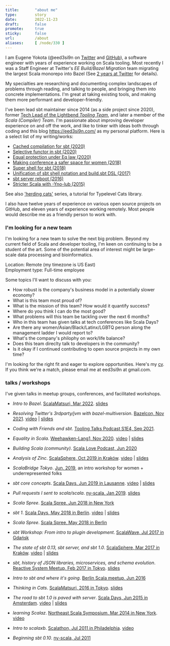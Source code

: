 ```yaml
---
title:       "about me"
type:        story
date:        2022-11-23
draft:       false
promote:     true
sticky:      false
url:         /about
aliases:     [ /node/330 ]
---
```


I am Eugene Yokota (@eed3si9n on [Twitter](https://twitter.com/eed3si9n) and [GitHub](https://github.com/eed3si9n)), a software engineer with years of experience working on Scala tooling. Most recently I was a Staff Engineer at Twitter's _EE Build/Bazel Migration_ team migrating the largest Scala monorepo into Bazel (See [2 years at Twitter](/2years-at-twitter/) for details).

My specialties are researching and documenting complex landscapes of problems through reading, and talking to people, and bringing them into concrete implementations. I'm great at taking existing tools, and making them more performant and developer-friendly.

I've been lead sbt maintainer since 2014 (as a side project since 2020), former [Tech Lead of the Lightbend _Tooling Team_](/6years-at-lightbend), and later a member of the _Scala (Compiler) Team_. I'm passionate about improving developer experience on and off the work, and like to tinker with ideas both through coding and this blog <https://eed3si9n.com/> as my personal platform. Here is a select list of my writing/works:

- [Cached compilation for sbt (2020)](/cached-compilation-for-sbt)
- [Selective functor in sbt (2020)](/selective-functor-in-sbt)
- [Equal protection under Eq law (2020)](/equal-protection-under-eq-law)
- [Making conference a safer space for women (2018)](/making-conference-a-safer-space)
- [Super shell for sbt (2018)](/super-shell-for-sbt/)
- [Unification of sbt shell notation and build.sbt DSL (2017)](https://contributors.scala-lang.org/t/unification-of-sbt-shell-notation-and-build-sbt-dsl/913)
- [sbt server reboot (2016)](/sbt-server-reboot)
- [Stricter Scala with -Yno-lub (2015)](/stricter-scala-with-ynolub)

See also ['herding cats'](/herding-cats/) series, a tutorial for Typelevel Cats library.

<!--more-->

I also have twelve years of experience on various open source projects on GitHub, and eleven years of experience working remotely. Most people would describe me as a friendly person to work with.

### I'm looking for a new team

I'm looking for a new team to solve the next big problem. Beyond my current field of Scala and developer tooling, I'm keen on continuing to be a student of the art. Some of the potential area of interest might be large-scale data processing and bioinformatics.

Location: Remote (my timezone is US East)<br>
Employment type: Full-time employee

Some topics I'll want to discuss with you:

- How robust is the company's business model in a potentially slower economy?
- What is this team most proud of?
- What is the mission of this team? How would it quantify success?
- Where do you think I can do the most good?
- What problems will this team be tackling over the next 6 months?
- Who in this team has given talks at tech conferences like Scala Days?
- Are there any women/Asian/Black/Latinx/LGBTQ person along the management ladder I would report to?
- What's the company's philophy on work/life balance?
- Does this team direclty talk to developers in the community?
- Is it okay if I continued contributing to open source projects in my own time?

I'm looking for the right fit and eager to explore opportunities. Here's my [cv](/cv.pdf). If you think we're a match, please email me at eed3si9n at gmail.com.

### talks / workshops

I've given talks in meetup groups, conferences, and facilitated workshops.

- *Intro to Bazel*. [ScalaMatsuri, Mar 2022][scalamatsuri2022]. [slides][bazel101]
- *Resolving Twitter's 3rdparty/jvm with bazel-multiversion*. [Bazelcon, Nov 2021][bazelcon]. [video][bazelcon-video] | [slides][bazelcon-slides]
- *Coding with Friends and sbt*. [Tooling Talks Podcast S1E4, Sep 2021][toolingtalks2021].
- *Equality in Scala*. [Weehawken-Lang1, Nov 2020][lang1]. [video][eq-video] | [slides][eq-slides]
- *Building Scala (community)*. [Scala Love Podcast, Jun 2020][scalalove-podcast]
- *Analysis of Zinc*. [ScalaSphere, Oct 2019 in Kraków][sphere2019]. [video][sphere2019-video] | [slides][sphere2019-slides]
- *ScalaBridge Tokyo*. [Jun, 2019][scalabridge], an intro workshop for women + underrepresented folks
- *sbt core concepts*. [Scala Days, Jun 2019 in Lausanne][scaladays2019]. [video][scaladays2019-video] | [slides][core-concepts-slides]
- *Pull requests I sent to scala/scala*. [ny-scala, Jan 2019][nyscala2019]. [slides][nyscala2019-slides]
- *Scala Spree*. [Scala Spree, Jun 2018 in New York][scalaspreenyc]
- *sbt 1*. [Scala Days, May 2018 in Berlin][scaladays2018berlin]. [video][scaladays2018berlin-video] | [slides][sbt1-slides]
- *Scala Spree*. [Scala Spree, May 2018 in Berlin][scalaspreeberlin]
- *sbt Workshop: From intro to plugin development*. [ScalaWave, Jul 2017 in Gdańsk][wave]
- *The state of sbt 0.13, sbt server, and sbt 1.0*. [ScalaSphere, Mar 2017 in Kraków][sphere2017]. [video][sphere2017-video] | [slides][sphere2017-slides]
- *sbt, history of JSON libraries, microservices, and schema evolution*. [Reactive System Meetup, Feb 2017 in Tokyo][reactive2017]. [slides][json-slides]
- *Intro to sbt and where it's going*. [Berlin Scala meetup, Jun 2016][berlinscala]
- *Thinking in Cats*. [ScalaMatsuri, 2016 in Tokyo][scalamatsuri2016]. [slides][scalamatsuri2016-slides]
- *The road to sbt 1.0 is paved with server*. [Scala Days, Jun 2015 in Amsterdam][scaladays2015ams]. [video][scaladays2015ams-video] | [slides][scaladays2015ams-slides]
- *learning Scalaz*. [Northeast Scala Symposium, Mar 2014 in New York][nescala2014]. [video][nescala2014-video]
- *Intro to scalaxb*. [Scalathon, Jul 2011 in Philadelphia][scalathon]. [video][scalathon-video]
- *Beginning sbt 0.10*. [ny-scala, Jul 2011][nyscala2011]

  [bazel101]: /bazel101
  [scalamatsuri2022]: https://2022.scalamatsuri.org/en/program
  [bazelcon]: https://opensourcelive.withgoogle.com/events/bazelcon2021?talk=resolving-twitters-3rdparty-jvm-with-bazel-multiversion
  [bazelcon-video]: https://www.youtube.com/watch?v=fm6YbBLLlYo
  [bazelcon-slides]: https://docs.google.com/presentation/d/1vwEBvbP7J-kAoIUDVG-VVAelDw23hUvsEr90iVl_1fs/edit?usp=sharing
  [toolingtalks2021]: https://www.tooling-talks.com/episode-4
  [lang1]: /weehawken-lang1/
  [scalalove-podcast]: https://scala.love/building-scala-community-with-eugene-yokota/
  [eq-video]: https://www.youtube.com/watch?v=CF0o95WEGiM
  [eq-slides]: /equality
  [scalabridge]: https://scalaconfjp.doorkeeper.jp/events/91205
  [scaladays2019]: https://web.archive.org/web/20200924111612/https://www.scaladays.org/2019/lausanne/schedule/sbt-core-concepts
  [scaladays2019-video]: https://www.youtube.com/watch?v=-shamsTC7rQ
  [core-concepts-slides]: https://www.slideshare.net/EugeneYokota/sbt-core-concepts-scalamatsuri-2019
  [wave]: https://web.archive.org/web/20170710194635/https://scalawave.io/
  [berlinscala]: https://www.meetup.com/scala-berlin-brandenburg/events/231960997/
  [sphere2019]: https://sphere.it/event/scala-devtools-2019/
  [sphere2019-video]: https://www.youtube.com/watch?v=h8ACmUHQ2jg
  [sphere2019-slides]: https://www.slideshare.net/EugeneYokota/analysis-of-zinc-scalasphere-2019
  [nyscala2019]: https://www.meetup.com/ny-scala/events/257755297/
  [nyscala2019-slides]: https://www.slideshare.net/EugeneYokota/pull-requests-i-sent-to-scalascala-nyscala-2019
  [scalaspreenyc]: https://engineering.tapad.com/scala-spree-nyc-a-community-effort-open-sourcing-live-tapad-4844eaf6ebc0
  [scaladays2018berlin]: https://web.archive.org/web/20180919183336/https://eu.scaladays.org/schedule
  [scalaspreeberlin]: https://web.archive.org/web/20200920004228/https://www.lightbend.com/blog/berlin-scala-spree
  [scaladays2018berlin-video]: https://www.youtube.com/watch?v=rjW-H8hY7BM
  [sbt1-slides]: https://www.slideshare.net/EugeneYokota/sbt-1
  [sphere2017]: https://sphere.it/event/scala-devtools-2017/
  [sphere2017-video]: https://www.youtube.com/watch?v=hMOjUI8arRM
  [sphere2017-slides]: https://www.slideshare.net/EugeneYokota/the-state-of-sbt-013-sbt-server-and-sbt-10-scalasphere-ver
  [reactive2017]: https://techplay.jp/event/612794
  [json-slides]: https://www.slideshare.net/EugeneYokota/sbt-history-of-json-libraries-microservices-and-schema-evolution-tokyo-ver
  [scalamatsuri2016]: https://2016.scalamatsuri.org/index_en.html
  [scalamatsuri2016-slides]: https://www.slideshare.net/EugeneYokota/thinking-in-cats
  [scaladays2015ams]: https://web.archive.org/web/20150611102153/http://event.scaladays.org/scaladays-amsterdam-2015
  [scaladays2015ams-video]: https://www.youtube.com/watch?v=Wl8QzsZ4lZk
  [scaladays2015ams-slides]: https://www.slideshare.net/EugeneYokota/road-to-sbt-10-paved-with-server-49229965
  [nescala2014]: https://nescala.io/2014/
  [nescala2014-video]: https://www.youtube.com/watch?v=jyMIvcUxOJ0
  [scalathon]: http://scalathon.org/videos.html
  [scalathon-video]: https://vimeo.com/28770488
  [nyscala2011]: https://www.meetup.com/ny-scala/events/23150451/?a=socialmedia
